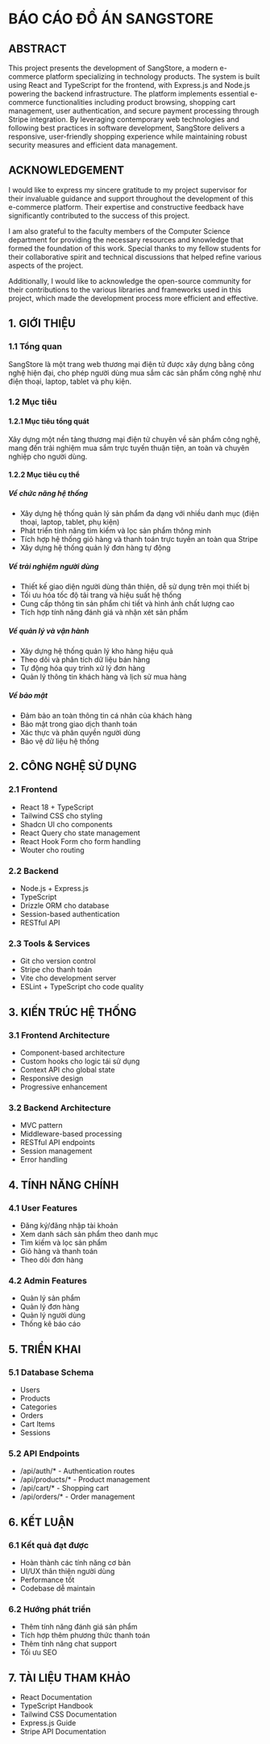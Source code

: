
# BÁO CÁO ĐỒ ÁN SANGSTORE

## ABSTRACT

This project presents the development of SangStore, a modern e-commerce platform specializing in technology products. The system is built using React and TypeScript for the frontend, with Express.js and Node.js powering the backend infrastructure. The platform implements essential e-commerce functionalities including product browsing, shopping cart management, user authentication, and secure payment processing through Stripe integration. By leveraging contemporary web technologies and following best practices in software development, SangStore delivers a responsive, user-friendly shopping experience while maintaining robust security measures and efficient data management.

## ACKNOWLEDGEMENT

I would like to express my sincere gratitude to my project supervisor for their invaluable guidance and support throughout the development of this e-commerce platform. Their expertise and constructive feedback have significantly contributed to the success of this project.

I am also grateful to the faculty members of the Computer Science department for providing the necessary resources and knowledge that formed the foundation of this work. Special thanks to my fellow students for their collaborative spirit and technical discussions that helped refine various aspects of the project.

Additionally, I would like to acknowledge the open-source community for their contributions to the various libraries and frameworks used in this project, which made the development process more efficient and effective.

## 1. GIỚI THIỆU

### 1.1 Tổng quan
SangStore là một trang web thương mại điện tử được xây dựng bằng công nghệ hiện đại, cho phép người dùng mua sắm các sản phẩm công nghệ như điện thoại, laptop, tablet và phụ kiện.

### 1.2 Mục tiêu

#### 1.2.1 Mục tiêu tổng quát
Xây dựng một nền tảng thương mại điện tử chuyên về sản phẩm công nghệ, mang đến trải nghiệm mua sắm trực tuyến thuận tiện, an toàn và chuyên nghiệp cho người dùng.

#### 1.2.2 Mục tiêu cụ thể

##### Về chức năng hệ thống
- Xây dựng hệ thống quản lý sản phẩm đa dạng với nhiều danh mục (điện thoại, laptop, tablet, phụ kiện)
- Phát triển tính năng tìm kiếm và lọc sản phẩm thông minh
- Tích hợp hệ thống giỏ hàng và thanh toán trực tuyến an toàn qua Stripe
- Xây dựng hệ thống quản lý đơn hàng tự động

##### Về trải nghiệm người dùng
- Thiết kế giao diện người dùng thân thiện, dễ sử dụng trên mọi thiết bị
- Tối ưu hóa tốc độ tải trang và hiệu suất hệ thống
- Cung cấp thông tin sản phẩm chi tiết và hình ảnh chất lượng cao
- Tích hợp tính năng đánh giá và nhận xét sản phẩm

##### Về quản lý và vận hành
- Xây dựng hệ thống quản lý kho hàng hiệu quả
- Theo dõi và phân tích dữ liệu bán hàng
- Tự động hóa quy trình xử lý đơn hàng
- Quản lý thông tin khách hàng và lịch sử mua hàng

##### Về bảo mật
- Đảm bảo an toàn thông tin cá nhân của khách hàng
- Bảo mật trong giao dịch thanh toán
- Xác thực và phân quyền người dùng
- Bảo vệ dữ liệu hệ thống

## 2. CÔNG NGHỆ SỬ DỤNG

### 2.1 Frontend
- React 18 + TypeScript
- Tailwind CSS cho styling
- Shadcn UI cho components
- React Query cho state management
- React Hook Form cho form handling
- Wouter cho routing

### 2.2 Backend
- Node.js + Express.js
- TypeScript
- Drizzle ORM cho database
- Session-based authentication
- RESTful API

### 2.3 Tools & Services
- Git cho version control
- Stripe cho thanh toán
- Vite cho development server
- ESLint + TypeScript cho code quality

## 3. KIẾN TRÚC HỆ THỐNG

### 3.1 Frontend Architecture
- Component-based architecture
- Custom hooks cho logic tái sử dụng
- Context API cho global state
- Responsive design
- Progressive enhancement

### 3.2 Backend Architecture
- MVC pattern
- Middleware-based processing
- RESTful API endpoints
- Session management
- Error handling

## 4. TÍNH NĂNG CHÍNH

### 4.1 User Features
- Đăng ký/đăng nhập tài khoản
- Xem danh sách sản phẩm theo danh mục
- Tìm kiếm và lọc sản phẩm
- Giỏ hàng và thanh toán
- Theo dõi đơn hàng

### 4.2 Admin Features
- Quản lý sản phẩm
- Quản lý đơn hàng
- Quản lý người dùng
- Thống kê báo cáo

## 5. TRIỂN KHAI

### 5.1 Database Schema
- Users
- Products
- Categories
- Orders
- Cart Items
- Sessions

### 5.2 API Endpoints
- /api/auth/* - Authentication routes
- /api/products/* - Product management
- /api/cart/* - Shopping cart
- /api/orders/* - Order management

## 6. KẾT LUẬN

### 6.1 Kết quả đạt được
- Hoàn thành các tính năng cơ bản
- UI/UX thân thiện người dùng
- Performance tốt
- Codebase dễ maintain

### 6.2 Hướng phát triển
- Thêm tính năng đánh giá sản phẩm
- Tích hợp thêm phương thức thanh toán
- Thêm tính năng chat support
- Tối ưu SEO

## 7. TÀI LIỆU THAM KHẢO
- React Documentation
- TypeScript Handbook
- Tailwind CSS Documentation
- Express.js Guide
- Stripe API Documentation

